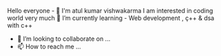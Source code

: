 Hello everyone - 👋 I'm atul kumar vishwakarma 
I am interested in coding world very much
🌱 I’m currently learning - Web development , ç++ & dsa with c++
- 💞️ I’m looking to collaborate on ...
- 📫 How to reach me ...

<!---
7275641184/7275641184 is a ✨ special ✨ repository because its `README.md` (this file) appears on your GitHub profile.
You can click the Preview link to take a look at your changes.
--->
